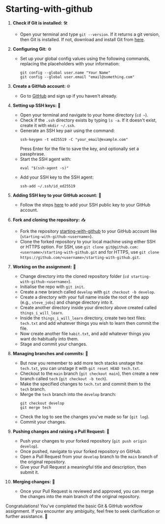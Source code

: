 # Starting-with-github

1. **Check if Git is installed:** 🛠️
   - Open your terminal and type `git --version`. If it returns a git version, then Git is installed. If not, download and install Git from [here](https://git-scm.com/downloads).

2. **Configuring Git:** ⚙️
   - Set up your global config values using the following commands, replacing the placeholders with your information:
     ```
     git config --global user.name "Your Name"
     git config --global user.email "email@something.com"
     ```

3. **Create a GitHub account:** 🌐
   - Go to [GitHub](https://github.com/) and sign up if you haven't already.

4. **Setting up SSH keys:** 🔑
   - Open your terminal and navigate to your home directory (`cd ~`).
   - Check if the `.ssh` directory exists by typing `ls -a`. If it doesn't exist, create it with `mkdir ~/.ssh`.
   - Generate an SSH key pair using the command:
     ```
     ssh-keygen -t ed25519 -C "your_email@example.com"
     ```
     Press Enter for the file to save the key, and optionally set a passphrase.
   - Start the SSH agent with:
     ```
     eval "$(ssh-agent -s)"
     ```
   - Add your SSH key to the SSH agent:
     ```
     ssh-add ~/.ssh/id_ed25519
     ```

5. **Adding SSH key to your GitHub account:** 🚪
   - Follow the steps [here](https://docs.github.com/en/enterprise-server@3.1/authentication/connecting-to-github-with-ssh/adding-a-new-ssh-key-to-your-github-account) to add your SSH public key to your GitHub account.

6. **Fork and cloning the repository:** 📥
   - Fork the repository [starting-with-github](https://github.com/greeninkpro-community/starting-with-github) to your GitHub account like (`starting-with-github-<username>`).
   - Clone the forked repository to your local machine using either SSH or HTTPS option. For SSH, use `git clone git@github.com:<username>/starting-with-github.git` and for HTTPS, use `git clone https://github.com/<username>/starting-with-github.git`.
   

7. **Working on the assignment:** 📝
   - Change directory into the cloned repository folder (`cd starting-with-github-<username>`).
   - Initialise the repo with `git init`.
   - Create a new branch called `develop` with `git checkout -b develop`.
   - Create a directory with your full name inside the root of the app (e.g., `steve_jobs`) and change directory into it.
   - Create another directory inside your directory above created called `things_i_will_learn`.
   - Inside the `things_i_will_learn` directory, create two text files: `tech.txt` and add whatever things you wish to learn then commit the file.
   - Now create another file `habit.txt`, and add whatever things you want do habitually into them.
   - Stage and commit your changes.

8. **Managing branches and commits:** 🔄
   - But now you remember to add more tech stacks unstage the `tech.txt`, you can unstage it with `git reset HEAD tech.txt`.
   - Checkout to the `main` branch (`git checkout main`), then create a new branch called `tech` (`git checkout -b tech`).
   - Make the specified changes to `tech.txt` and commit them to the `tech` branch.
   - Merge the `tech` branch into the `develop` branch:
     ```
     git checkout develop
     git merge tech
     ```
   - Check the log to see the changes you've made so far (`git log`).
   - Commit your changes.

9. **Pushing changes and raising a Pull Request:** 🚀
   - Push your changes to your forked repository (`git push origin develop`).
   - Once pushed, navigate to your forked repository on GitHub.
   - Open a Pull Request from your `develop` branch to the `main` branch of the original repository.
   - Give your Pull Request a meaningful title and description, then submit it.

10. **Merging changes:** 🔄
    - Once your Pull Request is reviewed and approved, you can merge the changes into the main branch of the original repository.

Congratulations! You've completed the basic Git & GitHub workflow assignment. If you encounter any ambiguity, feel free to seek clarification or further assistance. 🎉

